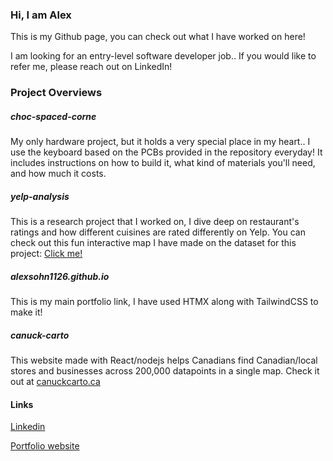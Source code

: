 ### Hi, I am Alex

This is my Github page, you can check out what I have worked on here!

I am looking for an entry-level software developer job.. If you would like to refer me, please reach out on LinkedIn!

### Project Overviews

##### choc-spaced-corne

My only hardware project, but it holds a very special place in my heart.. I use the keyboard based on the PCBs provided in the repository everyday!
It includes instructions on how to build it, what kind of materials you'll need, and how much it costs.

##### yelp-analysis

This is a research project that I worked on, I dive deep on restaurant's ratings and how different cuisines are rated differently on Yelp.
You can check out this fun interactive map I have made on the dataset for this project: [Click me!](https://alexsohn1126.github.io/yelp-analysis/other/map/map.html)

##### alexsohn1126.github.io

This is my main portfolio link, I have used HTMX along with TailwindCSS to make it!

##### canuck-carto

This website made with React/nodejs helps Canadians find Canadian/local stores and businesses across 200,000 datapoints in a single map. Check it out at [canuckcarto.ca](https://canuckcarto.ca/) 

#### Links
[Linkedin](https://www.linkedin.com/in/moohaeng-sohn/)

[Portfolio website](https://alexsohn1126.github.io)
